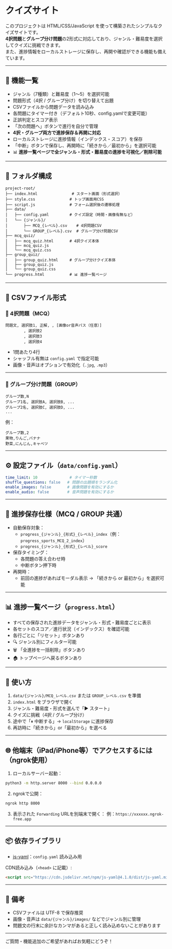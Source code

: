 # クイズサイト

このプロジェクトは HTML/CSS/JavaScript を使って構築されたシンプルなクイズサイトです。  
**4択問題**と**グループ分け問題**の2形式に対応しており、ジャンル・難易度を選択してクイズに挑戦できます。  
また、進捗情報をローカルストレージに保存し、再開や確認ができる機能も備えています。

---

## 🔧 機能一覧

- ジャンル（7種類）と難易度（1〜5）を選択可能
- 問題形式（4択 / グループ分け）を切り替えて出題
- CSVファイルから問題データを読み込み
- 各問題にタイマー付き（デフォルト10秒、config.yamlで変更可能）
- 正誤判定とスコア表示
- 「次の問題へ」ボタンで進行を自分で管理
- **4択・グループ両方で進捗保存＆再開に対応**
- ローカルストレージに進捗情報（インデックス・スコア）を保存
- 「中断」ボタンで保存し、再開時に「続きから／最初から」を選択可能
- 📊 **進捗一覧ページで全ジャンル・形式・難易度の進捗を可視化／削除可能**

---

## 📁 フォルダ構成

```
project-root/
├── index.html               # スタート画面（形式選択）
├── style.css               # トップ画面用CSS
├── script.js               # フォーム選択後の遷移処理
├── data/
│   ├── config.yaml         # クイズ設定（時間・画像有無など）
│   └── {ジャンル}/
│       ├── MCQ_{レベル}.csv    # 4択問題CSV
│       └── GROUP_{レベル}.csv  # グループ分け問題CSV
├── mcq_quiz/
│   ├── mcq_quiz.html       # 4択クイズ本体
│   ├── mcq_quiz.js
│   └── mcq_quiz.css
├── group_quiz/
│   ├── group_quiz.html     # グループ分けクイズ本体
│   ├── group_quiz.js
│   └── group_quiz.css
└── progress.html           # 📊 進捗一覧ページ
```

---

## 📄 CSVファイル形式

### 🔹 4択問題（MCQ）

```
問題文, 選択肢1, 正解, , [画像or音声パス（任意）]
        , 選択肢2
        , 選択肢3
        , 選択肢4
```

- 1問あたり4行
- シャッフル有無は `config.yaml` で指定可能
- 画像・音声はオプションで有効化（`.jpg`, `.mp3`）

---

### 🔹 グループ分け問題（GROUP）

```
グループ数,N
グループ1名, 選択肢A, 選択肢B, ...
グループ2名, 選択肢C, 選択肢D, ...
...
```

例：

```
グループ数,2
果物,りんご,バナナ
野菜,にんじん,キャベツ
```

---

## ⚙️ 設定ファイル（`data/config.yaml`）

```yaml
time_limit: 10              # タイマー秒数
shuffle_questions: false   # 問題の出題順をランダム化
enable_images: false       # 画像問題を有効にするか
enable_audio: false        # 音声問題を有効にするか
```

---

## 💾 進捗保存仕様（MCQ / GROUP 共通）

- 自動保存対象：
  - `progress_{ジャンル}_{形式}_{レベル}_index`（例：`progress_sports_MCQ_2_index`）
  - `progress_{ジャンル}_{形式}_{レベル}_score`
- 保存タイミング：
  - 各問題の答え合わせ時
  - 中断ボタン押下時
- 再開時：
  - 前回の進捗があればモーダル表示 → 「続きから or 最初から」を選択可能

---

## 📊 進捗一覧ページ（`progress.html`）

- すべての保存された進捗データをジャンル・形式・難易度ごとに表示
- 各セットのスコア／進行状況（インデックス）を確認可能
- 各行ごとに「リセット」ボタンあり
- 🔍 ジャンル別にフィルター可能
- 🗑️ 「全進捗を一括削除」ボタンあり
- 🏠 トップページへ戻るボタンあり

---

## 🚀 使い方

1. `data/{ジャンル}/MCQ_レベル.csv` または `GROUP_レベル.csv` を準備
2. `index.html` をブラウザで開く
3. ジャンル・難易度・形式を選んで「▶ スタート」
4. クイズに挑戦（4択 / グループ分け）
5. 途中で「⏸ 中断する」→ `localStorage` に進捗保存
6. 再訪時に「続きから」or「最初から」を選べる

---

## 🌐 他端末（iPad/iPhone等）でアクセスするには（ngrok使用）

1. ローカルサーバー起動：

```bash
python3 -m http.server 8000 --bind 0.0.0.0
```

2. ngrokで公開：

```bash
ngrok http 8000
```

3. 表示された `Forwarding` URLを別端末で開く：
   例：`https://xxxxxx.ngrok-free.app`

---

## 📦 依存ライブラリ

- [js-yaml](https://github.com/nodeca/js-yaml)：`config.yaml` 読み込み用

CDN読み込み（`<head>` に記載）:

```html
<script src="https://cdn.jsdelivr.net/npm/js-yaml@4.1.0/dist/js-yaml.min.js"></script>
```

---

## 📝 備考

- CSVファイルは UTF-8 で保存推奨
- 画像・音声は `data/{ジャンル}/images/` などでジャンル別に管理
- 問題文の行末に余計なカンマがあると正しく読み込めないことがあります

---

ご質問・機能追加のご希望があればお気軽にどうぞ！

